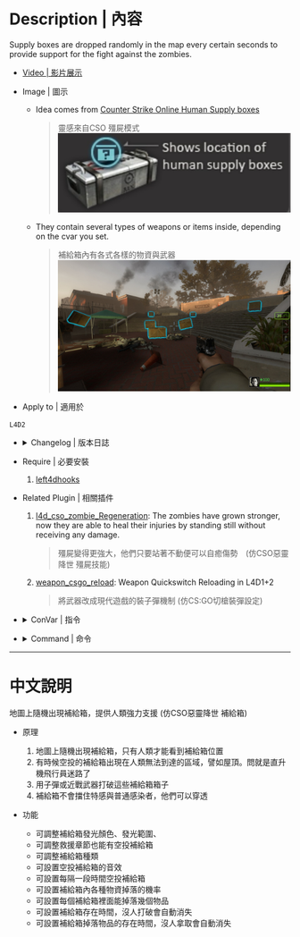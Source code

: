 
# Description | 內容
Supply boxes are dropped randomly in the map every certain seconds to provide support for the fight against the zombies.

* [Video | 影片展示](https://youtu.be/9rXlJ8PsOTA)

* Image | 圖示
	* Idea comes from [Counter Strike Online Human Supply boxes](https://cso.fandom.com/wiki/Zombie_2:_Mutation#Supply_boxes)
        > 靈感來自CSO 殭屍模式
	    <br/>![l4d2_supply_woodbox_1](image/l4d2_supply_woodbox_1.jpg)
	* They contain several types of weapons or items inside, depending on the cvar you set.
        > 補給箱內有各式各樣的物資與武器
	    <br/>![l4d2_supply_woodbox_2](image/l4d2_supply_woodbox_2.jpg)

* Apply to | 適用於
```
L4D2
```

* <details><summary>Changelog | 版本日誌</summary>

	* v1.3 (2022-9-12)
        * Remove gascan,  propanecanister, oxygentank if no one picks up

	* v1.2 (2022-8-13)
        * Optimize code.

	* v1.1 (2022-3-29)
        * Support Survival Mode.

	* v1.0 (2022-1-11)
        * [Initial release](https://forums.alliedmods.net/showthread.php?t=335862)
        * Add convars to turn off this plugin
        * Random box model available
        * Item chance to drop Weapons/Melee/Medic/Throwable/Others
        * Custom sound
        * Detect custom melee and spawn
        * Translation Support
        * Supply box life time
        * Remove item if no one picks up after it drops from box after a while
        * Compatibility support for SourceMod 1.11. Fixed various warnings.

	* v0.0
        * Credit: [Lux](https://forums.alliedmods.net/member.php?u=257841) - original code
</details>

* Require | 必要安裝
	1. [left4dhooks](https://forums.alliedmods.net/showthread.php?t=321696)

* Related Plugin | 相關插件
	1. [l4d_cso_zombie_Regeneration](https://github.com/fbef0102/L4D2-Plugins/tree/master/l4d_cso_zombie_Regeneration): The zombies have grown stronger, now they are able to heal their injuries by standing still without receiving any damage.
	    > 殭屍變得更強大，他們只要站著不動便可以自癒傷勢　(仿CSO惡靈降世 殭屍技能)

	2. [weapon_csgo_reload](https://github.com/fbef0102/L4D2-Plugins/tree/master/l4d2_weapon_csgo_reload): Weapon Quickswitch Reloading in L4D1+2
	    > 將武器改成現代遊戲的裝子彈機制 (仿CS:GO切槍裝彈設定)

* <details><summary>ConVar | 指令</summary>

	* cfg\sourcemod\l4d2_supply_woodbox.cfg
		```php
		// 0=Plugin off, 1=Plugin on.
		l4d2_supply_woodbox_allow "1"

		// Changes how Supply box hint displays. (0: Disable, 1:In chat, 2: In Hint Box, 3: In center text)
		l4d2_supply_woodbox_announce_type "3"

		// Set the life time for Supply box.
		l4d2_supply_woodbox_box_life "180"

		// The default Supply box color. Three values between 0-255 separated by spaces. RGB Color255 - Red Green Blue. (empty=disable)
		l4d2_supply_woodbox_color "0 145 200"

		// If 1, still dorp supply box in final stage rescue
		l4d2_supply_woodbox_drop_final "0"

		// Max Supply boxes that could drop once.
		l4d2_supply_woodbox_drop_max "2"

		// Min Supply boxes that could drop once.
		l4d2_supply_woodbox_drop_min "1"

		// The default Supply box glow range.
		l4d2_supply_woodbox_glow_range "1800"

		// Item chance to drop Weapons/Melee/Medic/Throwable/Others, separate by commas (no spaces), the sum of 5 value must be 100
		l4d2_supply_woodbox_item_chance "30,5,45,15,5"

		// Time in seconds to remove item if no one picks up after it drops from box (0=off)
		l4d2_supply_woodbox_item_life "60"

		// Max Items that could drop in woodbox.
		l4d2_supply_woodbox_item_max "4"

		// Min Items that could drop in woodbox.
		l4d2_supply_woodbox_item_min "2"

		// Set the limit for Supply box spawned by the plugin.
		l4d2_supply_woodbox_limit "6"

		// Turn off the plugin in these maps, separate by commas (no spaces). (0=All maps, Empty = none).
		l4d2_supply_woodbox_map_off ""

		// Turn on the plugin in these game modes, separate by commas (no spaces). (Empty = all).
		l4d2_supply_woodbox_modes ""

		// Turn off the plugin in these game modes, separate by commas (no spaces). (Empty = none).
		l4d2_supply_woodbox_modes_off ""

		// Turn on the plugin in these game modes. 0=All, 1=Coop, 2=Survival, 4=Versus, 8=Scavenge. Add numbers together.
		l4d2_supply_woodbox_modes_tog "0"

		// Supply Box - Drop sound file (relative to to sound/, empty=random helicopter sound, -1: disable)
		l4d2_supply_woodbox_soundfile ""

		// Set the max spawn time for Supply box drop.
		l4d2_supply_woodbox_time_max "80"

		// Set the min spawn time for Supply box drop.
		l4d2_supply_woodbox_time_min "60"

		// Supply box model type, 1: wood_crate001a, 2: wood_crate001a_damagedMAX, 3: wood_crate002a (0=random)
		l4d2_supply_woodbox_type "1"
		```
</details>

* <details><summary>Command | 命令</summary>

	* **Spawn a supply box at your crosshair (Admin Flag: ADMFLAG_ROOT)**
		```php
		sm_supplybox
		sm_box
		```
</details>

- - - -
# 中文說明
地圖上隨機出現補給箱，提供人類強力支援 (仿CSO惡靈降世 補給箱)

* 原理
    1. 地圖上隨機出現補給箱，只有人類才能看到補給箱位置
    2. 有時候空投的補給箱出現在人類無法到達的區域，譬如屋頂。問就是直升機飛行員迷路了
	3. 用子彈或近戰武器打破這些補給箱箱子
	4. 補給箱不會擋住特感與普通感染者，他們可以穿透

* 功能
    * 可調整補給箱發光顏色、發光範圍、
    * 可調整救援章節也能有空投補給箱
	* 可調整補給箱種類
	* 可設置空投補給箱的音效
	* 可設置每隔一段時間空投補給箱
	* 可設置補給箱內各種物資掉落的機率
	* 可設置每個補給箱裡面能掉落幾個物品
	* 可設置補給箱存在時間，沒人打破會自動消失
	* 可設置補給箱掉落物品的存在時間，沒人拿取會自動消失